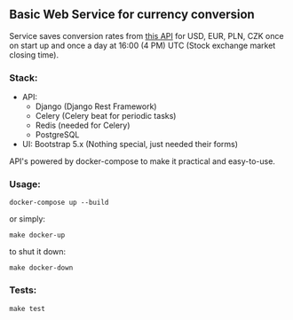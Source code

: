 ## Basic Web Service for currency conversion

Service saves conversion rates from [this API](https://github.com/fawazahmed0/currency-api) for USD, EUR, PLN, CZK once on start up and once a day at 16:00 (4 PM) UTC (Stock exchange market closing time).

### Stack: 

- API: 
    * Django (Django Rest Framework)
    * Celery (Celery beat for periodic tasks)
    * Redis (needed for Celery)
    * PostgreSQL
- UI: Bootstrap 5.x (Nothing special, just needed their forms)

API's powered by docker-compose to make it practical and easy-to-use. 

### Usage:

`docker-compose up --build`

or simply:

`make docker-up`

to shut it down:

`make docker-down`

### Tests:

`make test`
